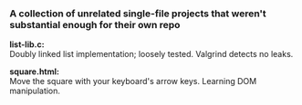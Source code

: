 ### A collection of unrelated single-file projects that weren't substantial enough for their own repo

**list-lib.c:**<br>
Doubly linked list implementation; loosely tested. Valgrind detects no leaks.

**square.html:**<br>
Move the square with your keyboard's arrow keys. Learning DOM manipulation.
